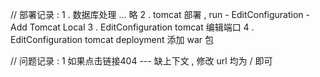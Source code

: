 // 部署记录 : 
1 . 数据库处理 ... 略
2 . tomcat 部署 , run - EditConfiguration - Add Tomcat Local 
3 . EditConfiguration  tomcat 编辑端口
4 . EditConfiguration tomcat deployment 添加 war 包


// 问题记录 : 
1 如果点击链接404 --- 缺上下文 , 修改 url 均为 / 即可
